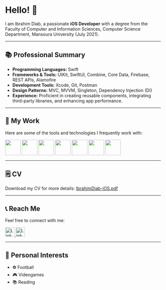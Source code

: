# Hello! 👋

I am Ibrahim Diab, a passionate **iOS Developer** with a degree from the Faculty of Computer and Information Sciences, Computer Science Department, Mansoura University (July 2021). 

---

## 📚 Professional Summary
- **Programming Languages:** Swift
- **Frameworks & Tools:** UIKit, SwiftUI, Combine, Core Data, Firebase, REST APIs, Alamofire
- **Development Tools:** Xcode, Git, Postman
- **Design Patterns:** MVC, MVVM, Singleton, Dependency Injection (DI)
- **Experience:** Proficient in creating reusable components, integrating third-party libraries, and enhancing app performance.

---

## 💼 My Work
Here are some of the tools and technologies I frequently work with:

<img src="https://user-images.githubusercontent.com/61358381/198679051-1ac6fe2c-1453-41ef-88d5-3dab092c3e0f.png" width="50" height="50" /> <t/>
 <img src="https://img.icons8.com/color/512/swiftui.png" width="50" height="50" />
 <img src="https://user-images.githubusercontent.com/61358381/198678168-101c45d7-5aee-48b1-9ad3-72c2c60f1d89.png" width="50" height="50" />  <t/>
 <img src="https://user-images.githubusercontent.com/61358381/198678179-fc580d8a-5b9a-490a-ba30-c8323567b218.png" width="50" height="50" />
  <img src="https://user-images.githubusercontent.com/61358381/198679303-69ffba67-ac4b-4c2d-8ef5-75e3073fc990.png" width="50" height="50" /> 
   <img src="https://user-images.githubusercontent.com/61358381/198678189-8238fcfe-9a00-4bdb-b1e8-7fa4caa4e3cf.png" width="50" height="50" />
   <img src="https://www.npmjs.com/npm-avatar/eyJhbGciOiJIUzI1NiIsInR5cCI6IkpXVCJ9.eyJhdmF0YXJVUkwiOiJodHRwczovL3MuZ3JhdmF0YXIuY29tL2F2YXRhci85YjQwMDgyYjhjY2FjZTk5NDM4ZGNjMWNiNTQ3MGZkYz9zaXplPTQ5NiZkZWZhdWx0PXJldHJvIn0.XnssU9mpuy1FunPJp8LQXwM48d-a6MouO3nITzDoCOI" width="50" height="50" />

---


## 🗒 CV
Download my CV for more details:
[IbrahimDiab-iOS.pdf](https://github.com/user-attachments/files/18277590/IbrahimDiab-iOS.pdf)

---

## 📞 Reach Me
Feel free to connect with me:

 <a href="ibrahimdiab011@gmail.com">
         <img alt="Linkedin" src="https://user-images.githubusercontent.com/61358381/198680726-c6331b2f-e3c9-4972-9d27-4e58ce4cebaf.png"
         width=30" height="30">
      </a> 
            <a href="https://www.linkedin.com/in/ibrahim-diab7/">
         <img alt="Linkedin" src="https://user-images.githubusercontent.com/61358381/198680720-6a7cce56-a66d-4383-b8c0-f1d3ee81cf0f.png"
         width=30" height="30">
      </a>
      
---


## 🎨 Personal Interests
- ⚽ Football
- 🎮 Videogames
- 📚 Reading
